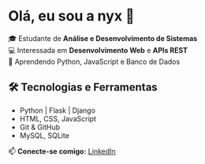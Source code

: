 # Olá, eu sou a nyx 👋

🎓 Estudante de **Análise e Desenvolvimento de Sistemas**  
💻 Interessada em **Desenvolvimento Web** e **APIs REST**  
🚀 Aprendendo Python, JavaScript e Banco de Dados

## 🛠 Tecnologias e Ferramentas
- Python | Flask | Django
- HTML, CSS, JavaScript
- Git & GitHub
- MySQL, SQLite


📫 **Conecte-se comigo:** [LinkedIn](https://linkedin.com/in/anajuliadoprado)
